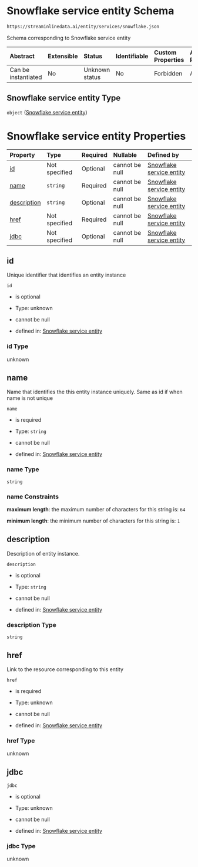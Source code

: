 # Snowflake service entity Schema

```txt
https://streaminlinedata.ai/entity/services/snowflake.json
```

Schema corresponding to Snowflake service entity

| Abstract            | Extensible | Status         | Identifiable | Custom Properties | Additional Properties | Access Restrictions | Defined In                                                              |
| :------------------ | :--------- | :------------- | :----------- | :---------------- | :-------------------- | :------------------ | :---------------------------------------------------------------------- |
| Can be instantiated | No         | Unknown status | No           | Forbidden         | Allowed               | none                | [snowflake.json](../out/services/snowflake.json "open original schema") |

## Snowflake service entity Type

`object` ([Snowflake service entity](snowflake.md))

# Snowflake service entity Properties

| Property                    | Type          | Required | Nullable       | Defined by                                                                                                                                           |
| :-------------------------- | :------------ | :------- | :------------- | :--------------------------------------------------------------------------------------------------------------------------------------------------- |
| [id](#id)                   | Not specified | Optional | cannot be null | [Snowflake service entity](snowflake-properties-id.md "https://streaminlinedata.ai/entity/services/snowflake.json#/properties/id")                   |
| [name](#name)               | `string`      | Required | cannot be null | [Snowflake service entity](snowflake-properties-name.md "https://streaminlinedata.ai/entity/services/snowflake.json#/properties/name")               |
| [description](#description) | `string`      | Optional | cannot be null | [Snowflake service entity](snowflake-properties-description.md "https://streaminlinedata.ai/entity/services/snowflake.json#/properties/description") |
| [href](#href)               | Not specified | Required | cannot be null | [Snowflake service entity](snowflake-properties-href.md "https://streaminlinedata.ai/entity/services/snowflake.json#/properties/href")               |
| [jdbc](#jdbc)               | Not specified | Optional | cannot be null | [Snowflake service entity](snowflake-properties-jdbc.md "https://streaminlinedata.ai/entity/services/snowflake.json#/properties/jdbc")               |

## id

Unique identifier that identifies an entity instance

`id`

*   is optional

*   Type: unknown

*   cannot be null

*   defined in: [Snowflake service entity](snowflake-properties-id.md "https://streaminlinedata.ai/entity/services/snowflake.json#/properties/id")

### id Type

unknown

## name

Name that identifies the this entity instance uniquely. Same as id if when name is not unique

`name`

*   is required

*   Type: `string`

*   cannot be null

*   defined in: [Snowflake service entity](snowflake-properties-name.md "https://streaminlinedata.ai/entity/services/snowflake.json#/properties/name")

### name Type

`string`

### name Constraints

**maximum length**: the maximum number of characters for this string is: `64`

**minimum length**: the minimum number of characters for this string is: `1`

## description

Description of entity instance.

`description`

*   is optional

*   Type: `string`

*   cannot be null

*   defined in: [Snowflake service entity](snowflake-properties-description.md "https://streaminlinedata.ai/entity/services/snowflake.json#/properties/description")

### description Type

`string`

## href

Link to the resource corresponding to this entity

`href`

*   is required

*   Type: unknown

*   cannot be null

*   defined in: [Snowflake service entity](snowflake-properties-href.md "https://streaminlinedata.ai/entity/services/snowflake.json#/properties/href")

### href Type

unknown

## jdbc



`jdbc`

*   is optional

*   Type: unknown

*   cannot be null

*   defined in: [Snowflake service entity](snowflake-properties-jdbc.md "https://streaminlinedata.ai/entity/services/snowflake.json#/properties/jdbc")

### jdbc Type

unknown
